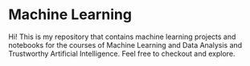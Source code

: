 # Machine Learning
Hi! This is my repository that contains machine learning projects and notebooks for the courses of Machine Learning and Data Analysis and Trustworthy Artificial Intelligence. Feel free to checkout and explore.
